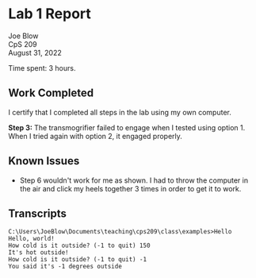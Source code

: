 # Lab 1 Report

Joe Blow  
CpS 209  
August 31, 2022

Time spent: 3 hours.

## Work Completed

I certify that I completed all steps in the lab using my own computer.

**Step 3:** The transmogrifier failed to engage when I tested using option 1.
When I tried again with option 2, it engaged properly.

## Known Issues

* Step 6 wouldn't work for me as shown. I had to throw the computer in the air
  and click my heels together 3 times in order to get it to work.

## Transcripts

```
C:\Users\JoeBlow\Documents\teaching\cps209\class\examples>Hello
Hello, world!
How cold is it outside? (-1 to quit) 150
It's hot outside!
How cold is it outside? (-1 to quit) -1
You said it's -1 degrees outside
```
